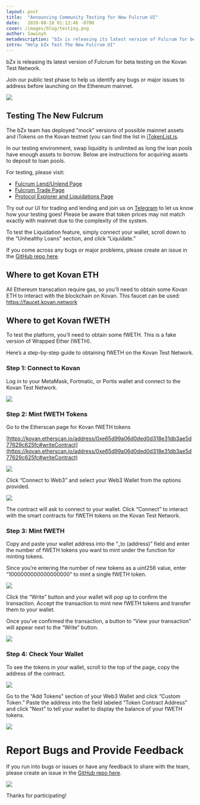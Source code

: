```yaml
---
layout: post
title:  "Announcing Community Testing for New Fulcrum UI"
date:   2020-08-18 01:12:46 -0700
cover: /images/blog/testing.png
author: Sawinyh
metadescription: "bZx is releasing its latest version of Fulcrum for beta testing on the Kovan Test Network"
intro: "Help bZx Test The New Fulcrum UI"
---
```


bZx is releasing its latest version of Fulcrum for beta testing on the Kovan Test Network.

Join our public test phase to help us identify any bugs or major issues to address before launching on the Ethereum mainnet.

![](/images/blog/kovan/image1.png)


## Testing The New Fulcrum

The bZx team has deployed "mock" versions of possible mainnet assets and iTokens on the Kovan testnet (you can find the list in [iTokenList.js](https://github.com/bZxNetwork/fulcrum_ui/blob/kovan_build/packages/fulcrum/src/assets/artifacts/kovan/iTokenList.js).

In our testing environment, swap liquidity is unlimited as long the loan pools have enough assets to borrow. Below are instructions for acquiring assets to deposit to loan pools.

For testing, please visit:

*   [Fulcrum Lend/Unlend Page](https://bzx-fulcrum-kovan.netlify.app/lend)
*   [Fulcrum Trade Page](https://bzx-fulcrum-kovan.netlify.app/trade)
*   [Protocol Explorer and Liquidations Page](https://bzx-protocol-explorer.netlify.app/liquidations)

Try out our UI for trading and lending and join us on [Telegram](https://t.me/b0xNet) to let us know how your testing goes! Please be aware that token prices may not match exactly with mainnet due to the complexity of the system.

To test the Liquidation feature, simply connect your wallet, scroll down to the “Unhealthy Loans” section, and click “Liquidate.”

If you come across any bugs or major problems, please create an issue in the [GitHub repo here](https://github.com/bZxNetwork/fulcrum_ui/issues).

## Where to get Kovan ETH

All Ethereum transcation require gas, so you'll need to obtain some Kovan ETH to interact with the blockchain on Kovan. This faucet can be used: https://faucet.kovan.network

## Where to get Kovan fWETH

To test the platform, you’ll need to obtain some fWETH. This is a fake version of Wrapped Ether (WETH).

Here’s a step-by-step guide to obtaining fWETH on the Kovan Test Network.

### Step 1: Connect to Kovan

Log in to your MetaMask, Fortmatic, or Portis wallet and connect to the Kovan Test Network.

![](/images/blog/kovan/image4.png)

### Step 2: Mint fWETH Tokens

Go to the Etherscan page for Kovan fWETH tokens

[https://kovan.etherscan.io/address/0xe65d99a06d0ded0d318e31db3ae5d77629c625fc#writeContract](https://kovan.etherscan.io/address/0xe65d99a06d0ded0d318e31db3ae5d77629c625fc#writeContract)

![](/images/blog/kovan/image7.png)

Click “Connect to Web3” and select your Web3 Wallet from the options provided.

![](/images/blog/kovan/image2.png)

The contract will ask to connect to your wallet. Click “Connect” to interact with the smart contracts for fWETH tokens on the Kovan Test Network.

### Step 3: Mint fWETH

Copy and paste your wallet address into the “_to (address)” field and enter the number of fWETH tokens you want to mint under the function for minting tokens.

Since you’re entering the number of new tokens as a uint256 value, enter “1000000000000000000” to mint a single fWETH token.

![](/images/blog/kovan/image8.png)

Click the “Write” button and your wallet will pop up to confirm the transaction. Accept the transaction to mint new fWETH tokens and transfer them to your wallet.

Once you’ve confirmed the transaction, a button to “View your transaction” will appear next to the “Write” button.

![](/images/blog/kovan/image5.png)

### Step 4: Check Your Wallet

To see the tokens in your wallet, scroll to the top of the page, copy the address of the contract.

![](/images/blog/kovan/image6.png)

Go to the “Add Tokens” section of your Web3 Wallet and click “Custom Token.” Paste the address into the field labeled “Token Contract Address” and click “Next” to tell your wallet to display the balance of your fWETH tokens.

![](/images/blog/kovan/image3.png)

# Report Bugs and Provide Feedback

If you run into bugs or issues or have any feedback to share with the team, please create an issue in the [GitHub repo here](https://github.com/bZxNetwork/fulcrum_ui/issues).

![](/images/blog/Issues_·_bZxNetwork_fulcrum_ui.png)

Thanks for participating!
